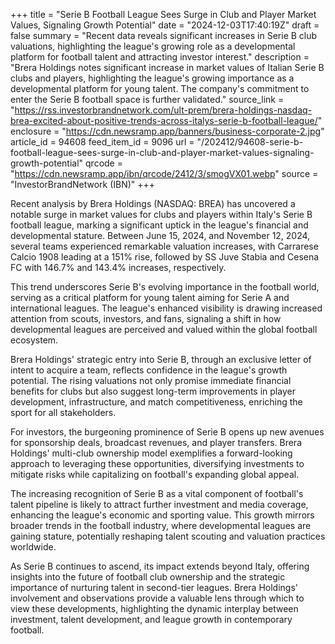+++
title = "Serie B Football League Sees Surge in Club and Player Market Values, Signaling Growth Potential"
date = "2024-12-03T17:40:19Z"
draft = false
summary = "Recent data reveals significant increases in Serie B club valuations, highlighting the league's growing role as a developmental platform for football talent and attracting investor interest."
description = "Brera Holdings notes significant increase in market values of Italian Serie B clubs and players, highlighting the league's growing importance as a developmental platform for young talent. The company's commitment to enter the Serie B football space is further validated."
source_link = "https://rss.investorbrandnetwork.com/ult-prem/brera-holdings-nasdaq-brea-excited-about-positive-trends-across-italys-serie-b-football-league/"
enclosure = "https://cdn.newsramp.app/banners/business-corporate-2.jpg"
article_id = 94608
feed_item_id = 9096
url = "/202412/94608-serie-b-football-league-sees-surge-in-club-and-player-market-values-signaling-growth-potential"
qrcode = "https://cdn.newsramp.app/ibn/qrcode/2412/3/smogVX01.webp"
source = "InvestorBrandNetwork (IBN)"
+++

<p>Recent analysis by Brera Holdings (NASDAQ: BREA) has uncovered a notable surge in market values for clubs and players within Italy's Serie B football league, marking a significant uptick in the league's financial and developmental stature. Between June 15, 2024, and November 12, 2024, several teams experienced remarkable valuation increases, with Carrarese Calcio 1908 leading at a 151% rise, followed by SS Juve Stabia and Cesena FC with 146.7% and 143.4% increases, respectively.</p><p>This trend underscores Serie B's evolving importance in the football world, serving as a critical platform for young talent aiming for Serie A and international leagues. The league's enhanced visibility is drawing increased attention from scouts, investors, and fans, signaling a shift in how developmental leagues are perceived and valued within the global football ecosystem.</p><p>Brera Holdings' strategic entry into Serie B, through an exclusive letter of intent to acquire a team, reflects confidence in the league's growth potential. The rising valuations not only promise immediate financial benefits for clubs but also suggest long-term improvements in player development, infrastructure, and match competitiveness, enriching the sport for all stakeholders.</p><p>For investors, the burgeoning prominence of Serie B opens up new avenues for sponsorship deals, broadcast revenues, and player transfers. Brera Holdings' multi-club ownership model exemplifies a forward-looking approach to leveraging these opportunities, diversifying investments to mitigate risks while capitalizing on football's expanding global appeal.</p><p>The increasing recognition of Serie B as a vital component of football's talent pipeline is likely to attract further investment and media coverage, enhancing the league's economic and sporting value. This growth mirrors broader trends in the football industry, where developmental leagues are gaining stature, potentially reshaping talent scouting and valuation practices worldwide.</p><p>As Serie B continues to ascend, its impact extends beyond Italy, offering insights into the future of football club ownership and the strategic importance of nurturing talent in second-tier leagues. Brera Holdings' involvement and observations provide a valuable lens through which to view these developments, highlighting the dynamic interplay between investment, talent development, and league growth in contemporary football.</p>